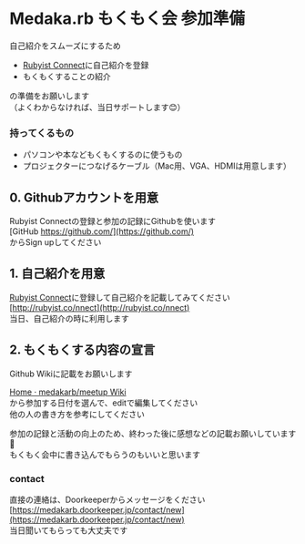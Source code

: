 # Medaka.rb もくもく会 参加準備

自己紹介をスムーズにするため

- [Rubyist Connect](http://rubyist.co/nnect)に自己紹介を登録
- もくもくすることの紹介

の準備をお願いします  
（よくわからなければ、当日サポートします:blush:）  

### 持ってくるもの

- パソコンや本などもくもくするのに使うもの
- プロジェクターにつなげるケーブル（Mac用、VGA、HDMIは用意します）

## 0. Githubアカウントを用意

Rubyist Connectの登録と参加の記録にGithubを使います  
[GitHub https://github.com/](https://github.com/)  
からSign upしてください  

## 1. 自己紹介を用意

[Rubyist Connect](http://rubyist.co/nnect)に登録して自己紹介を記載してみてください  
[http://rubyist.co/nnect](http://rubyist.co/nnect)  
当日、自己紹介の時に利用します  

## 2. もくもくする内容の宣言

Github Wikiに記載をお願いします  

[Home · medakarb/meetup Wiki](https://github.com/medakarb/meetup/wiki)  
から参加する日付を選んで、editで編集してください  
他の人の書き方を参考にしてください  

参加の記録と活動の向上のため、終わった後に感想などの記載お願いしています:pray:  
もくもく会中に書き込んでもらうのもいいと思います  

### contact

直接の連絡は、Doorkeeperからメッセージをください  
[https://medakarb.doorkeeper.jp/contact/new](https://medakarb.doorkeeper.jp/contact/new)  
当日聞いてもらっても大丈夫です  
  

